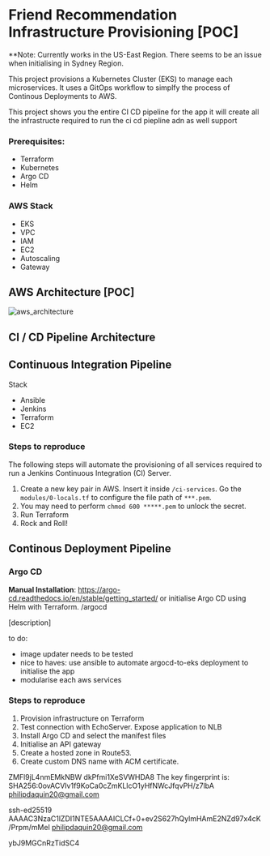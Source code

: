 

# Friend Recommendation Infrastructure Provisioning [POC]
**Note: Currently works in the US-East Region. There seems to be an issue when initialising in Sydney Region.

This project provisions a Kubernetes Cluster (EKS) to manage each microservices.  It uses a GitOps workflow to simplfy the process of Continous Deployments to AWS.

This project shows you the entire CI CD pipeline for the app 
it will create all the infrastructe required to run the ci cd piepline adn as well support 


### Prerequisites:
- Terraform 
- Kubernetes 
- Argo CD
- Helm


### AWS Stack 
- EKS
- VPC
- IAM 
- EC2
- Autoscaling 
- Gateway 

## AWS Architecture **[POC]**
![aws_architecture](https://github.com/philipdaquin/friend-recommendation-provision/assets/85416532/e1ec189e-6631-4d93-b099-41378943201e)


## CI / CD Pipeline Architecture 


## Continuous Integration Pipeline
Stack 
- Ansible 
- Jenkins
- Terraform 
- EC2

### Steps to reproduce 
The following steps will automate the provisioning of all services required to run a Jenkins Continuous Integration (CI) Server.
1. Create a new key pair in AWS. Insert it inside `/ci-services`. Go the `modules/0-locals.tf` to configure the file path of `***.pem`.
2. You may need to perform `chmod 600 *****.pem` to unlock the secret. 
2. Run Terraform 
3. Rock and Roll!


## Continous Deployment Pipeline
### Argo CD 
**Manual Installation**: https://argo-cd.readthedocs.io/en/stable/getting_started/
or initialise Argo CD using Helm with Terraform. /argocd

[description]



to do:
- image updater needs to be tested 
- nice to haves: use ansible to automate argocd-to-eks deployment to initialise the app 
- modularise each aws services 



### Steps to reproduce
1. Provision infrastructure on Terraform 
2. Test connection with EchoServer. Expose application to NLB 
3. Install Argo CD and select the manifest files 
4. Initialise an API gateway
5. Create a hosted zone in Route53. 
6. Create custom DNS name with ACM certificate. 

ZMFl9jL4nmEMkNBW
dkPfmi1XeSVWHDA8
The key fingerprint is:
SHA256:0ovACVIv1f9KoCa0cZmKLlcO1yHfNWcJfqvPH/z7lbA philipdaquin20@gmail.com

ssh-ed25519 AAAAC3NzaC1lZDI1NTE5AAAAICLCf+0+ev2S627hQylmHAmE2NZd97x4cK/Prpm/mMel philipdaquin20@gmail.com

ybJ9MGCnRzTidSC4